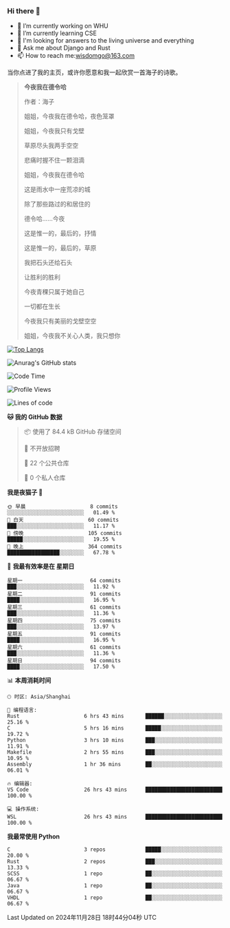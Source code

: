 ### Hi there 👋



- 🔭 I’m currently working on WHU
- 🌱 I’m currently learning CSE
- 🤔 I'm looking for answers to the living universe and everything
- 💬 Ask me about Django and Rust
- 📫 How to reach me:wisdomgo@163.com

当你点进了我的主页，或许你愿意和我一起欣赏一首海子的诗歌。

>**今夜我在德令哈**
>
>作者：海子
>
>姐姐，今夜我在德令哈，夜色笼罩
>
>姐姐，今夜我只有戈壁
>
>草原尽头我两手空空
>
>悲痛时握不住一颗泪滴
>
>姐姐，今夜我在德令哈
>
>这是雨水中一座荒凉的城
>
>除了那些路过的和居住的
>
>德令哈......今夜
>
>这是惟一的，最后的，抒情
>
>这是惟一的，最后的，草原
>
>我把石头还给石头
>
>让胜利的胜利
>
>今夜青稞只属于她自己
>
>一切都在生长
>
>今夜我只有美丽的戈壁空空
>
>姐姐，今夜我不关心人类，我只想你



[![Top Langs](https://github-readme-stats.vercel.app/api/top-langs/?username=wisdomgo&theme=onedark)](https://github.com/anuraghazra/github-readme-stats)

![Anurag's GitHub stats](https://github-readme-stats.vercel.app/api?username=wisdomgo&hide=contribs,stars&theme=synthwave)

<!--START_SECTION:waka-->
![Code Time](http://img.shields.io/badge/Code%20Time-363%20hrs%2012%20mins-blue)

![Profile Views](http://img.shields.io/badge/%E4%B8%AA%E4%BA%BA%E8%B5%84%E6%96%99%E8%A7%82%E7%9C%8B%E6%AC%A1%E6%95%B0-6-blue)

![Lines of code](https://img.shields.io/badge/%E4%BB%8E%E3%80%8CHello%20World%E3%80%8D%E8%B5%B7%E6%88%91%E5%B7%B2%E7%BB%8F%E5%86%99%E4%BA%86-639.5%20thousand%20%E8%A1%8C%E4%BB%A3%E7%A0%81-blue)

**🐱 我的 GitHub 数据** 

> 📦  使用了 84.4 kB GitHub 存储空间 
 > 
> 🚫 不开放招聘
 > 
> 📜 22 个公共仓库 
 > 
> 🔑 0 个私人仓库 
 > 
**我是夜猫子 🦉** 

```text
🌞 早晨                     8 commits           ░░░░░░░░░░░░░░░░░░░░░░░░░   01.49 % 
🌆 白天                     60 commits          ███░░░░░░░░░░░░░░░░░░░░░░   11.17 % 
🌃 傍晚                     105 commits         █████░░░░░░░░░░░░░░░░░░░░   19.55 % 
🌙 晚上                     364 commits         █████████████████░░░░░░░░   67.78 % 
```
📅 **我最有效率是在 星期日** 

```text
星期一                      64 commits          ███░░░░░░░░░░░░░░░░░░░░░░   11.92 % 
星期二                      91 commits          ████░░░░░░░░░░░░░░░░░░░░░   16.95 % 
星期三                      61 commits          ███░░░░░░░░░░░░░░░░░░░░░░   11.36 % 
星期四                      75 commits          ███░░░░░░░░░░░░░░░░░░░░░░   13.97 % 
星期五                      91 commits          ████░░░░░░░░░░░░░░░░░░░░░   16.95 % 
星期六                      61 commits          ███░░░░░░░░░░░░░░░░░░░░░░   11.36 % 
星期日                      94 commits          ████░░░░░░░░░░░░░░░░░░░░░   17.50 % 
```


📊 **本周消耗时间** 

```text
🕑︎ 时区: Asia/Shanghai

💬 编程语言: 
Rust                     6 hrs 43 mins       ██████░░░░░░░░░░░░░░░░░░░   25.16 % 
C                        5 hrs 16 mins       █████░░░░░░░░░░░░░░░░░░░░   19.72 % 
Python                   3 hrs 10 mins       ███░░░░░░░░░░░░░░░░░░░░░░   11.91 % 
Makefile                 2 hrs 55 mins       ███░░░░░░░░░░░░░░░░░░░░░░   10.95 % 
Assembly                 1 hr 36 mins        ██░░░░░░░░░░░░░░░░░░░░░░░   06.01 % 

🔥 编辑器: 
VS Code                  26 hrs 43 mins      █████████████████████████   100.00 % 

💻 操作系统: 
WSL                      26 hrs 43 mins      █████████████████████████   100.00 % 
```

**我最常使用 Python** 

```text
C                        3 repos             █████░░░░░░░░░░░░░░░░░░░░   20.00 % 
Rust                     2 repos             ███░░░░░░░░░░░░░░░░░░░░░░   13.33 % 
SCSS                     1 repo              ██░░░░░░░░░░░░░░░░░░░░░░░   06.67 % 
Java                     1 repo              ██░░░░░░░░░░░░░░░░░░░░░░░   06.67 % 
VHDL                     1 repo              ██░░░░░░░░░░░░░░░░░░░░░░░   06.67 % 
```




 Last Updated on 2024年11月28日 18时44分04秒 UTC
<!--END_SECTION:waka-->
